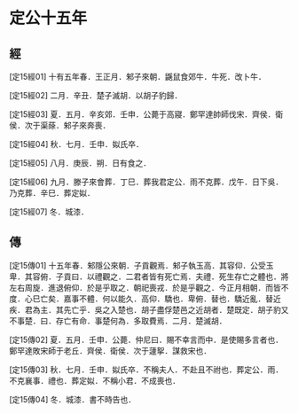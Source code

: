 # 定公十五年

## 經 <a name="11Ding15Jing"></a>

<a name="11Ding15Jing01">[定15經01]</a> 十有五年春．王正月．邾子來朝．鼷鼠食郊牛．牛死．改卜牛．

<a name="11Ding15Jing02">[定15經02]</a> 二月．辛丑．楚子滅胡．以胡子豹歸．

<a name="11Ding15Jing03">[定15經03]</a> 夏．五月．辛亥郊．壬申．公薨于高寢．鄭罕達帥師伐宋．齊侯．衛侯．次于渠蒢．邾子來奔喪．

<a name="11Ding15Jing04">[定15經04]</a> 秋．七月．壬申．姒氏卒．

<a name="11Ding15Jing05">[定15經05]</a> 八月．庚辰．朔．日有食之．

<a name="11Ding15Jing06">[定15經06]</a> 九月．滕子來會葬．丁巳．葬我君定公．雨不克葬．戊午．日下吳．乃克葬．辛巳．葬定姒．

<a name="11Ding15Jing07">[定15經07]</a> 冬．城漆．

## 傳 <a name="11Ding15Zhuan"></a>

<a name="11Ding15Zhuan01">[定15傳01]</a> 十五年春．邾隱公來朝．子貢觀焉．邾子執玉高．其容仰．公受玉卑．其容俯．子貢曰．以禮觀之．二君者皆有死亡焉．夫禮．死生存亡之體也．將左右周旋．進退俯仰．於是乎取之．朝祀喪戎．於是乎觀之．今正月相朝．而皆不度．心巳亡矣．嘉事不體．何以能久．高仰．驕也．卑俯．替也．驕近亂．替近疾．君為主．其先亡乎．吳之入楚也．胡子盡俘楚邑之近胡者．楚既定．胡子豹又不事楚．曰．存亡有命．事楚何為．多取費焉．二月．楚滅胡．

<a name="11Ding15Zhuan02">[定15傳02]</a> 夏．五月．壬申．公薨．仲尼曰．賜不幸言而中．是使賜多言者也．鄭罕達敗宋師于老丘．齊侯．衛侯．次于蘧挐．謀救宋也．

<a name="11Ding15Zhuan03">[定15傳03]</a> 秋．七月．壬申．姒氏卒．不稱夫人．不赴且不祔也．葬定公．雨．不克襄事．禮也．葬定姒．不稱小君．不成喪也．

<a name="11Ding15Zhuan04">[定15傳04]</a> 冬．城漆．書不時告也．

